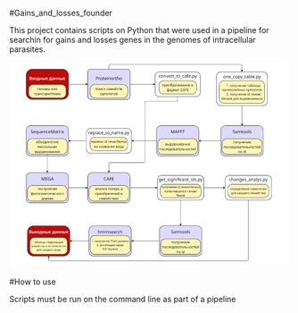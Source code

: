 #Gains_and_losses_founder

This project contains scripts on Python that were used in a pipeline for searchin for gains and losses genes in the genomes of intracellular parasites.

![img_1.png](img_1.png)

#How to use

Scripts must be run on the command line as part of a pipeline